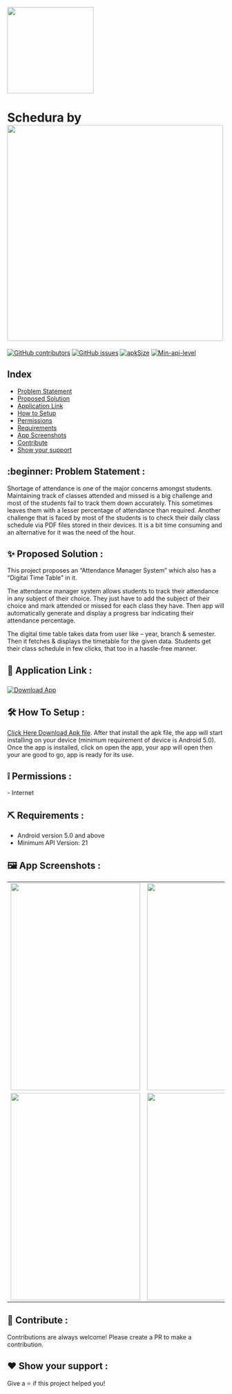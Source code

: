 <img src = "https://user-images.githubusercontent.com/61552810/148293735-b9de69fd-c525-46d6-bb3d-44d653e532a3.png" width="200" height="200">  
  
# Schedura by <img src = "https://user-images.githubusercontent.com/61552810/148295521-f975cc7a-7685-4d04-bff8-2515b35bed7d.png" width="500">
  
[![GitHub contributors](https://img.shields.io/github/contributors/GDSC-DSI/Schedura)](https://github.com/GDSC-DSI/Schedura/graphs/contributors) [![GitHub issues](https://img.shields.io/github/issues/HAC-2020/Aimers)](https://github.com/GDSC-DSI/Schedura/issues/) [![apkSize](https://img.shields.io/badge/APK%20size-7MB-blue)]() [![Min-api-level](https://img.shields.io/badge/Min%20API-21-blue)](https://img.shields.io/badge/Min%20API-21-blue/) <br/>  
  
## Index  
<ul>  
  <li><a href="#index1">Problem Statement</a><br></li>
  <li><a href="#index2">Proposed Solution</a><br></li>
<!--   <li><a href="#index3">Functionality & Concepts used</a><br></li> -->
  <li><a href="#index4">Application Link </a><br></li>
  <li><a href="#index5">How to Setup</a><br></li>
  <li><a href="#index6">Permissions</a><br></li>
  <li><a href="#index7">Requirements</a><br></li>
  <li><a href="#index8">App Screenshots</a><br></li>
  <li><a href="#index9">Contribute</a><br></li>
  <li><a href="#index10">Show your support</a><br></li>
</ul>



<p><h2><a id="index1"></a>:beginner: Problem Statement :</h2></p>

<p>
Shortage of attendance is one of the major concerns amongst students. Maintaining track of classes attended and missed is a big challenge and most of the students fail to track them down accurately. This sometimes leaves them with a lesser percentage of attendance than required.  Another challenge that is faced by most of the students is to check their daily class schedule via PDF files stored in their devices. It is a bit time consuming and an alternative for it was the need of the hour.   
</p>
 
<p><h2><a id="index2"></a>✨ Proposed Solution :</h2></p>
<p>
This project proposes an “Attendance Manager System” which also has a “Digital Time Table” in it.
</p>
<p>
The attendance manager system allows students to track their attendance in any subject of their choice. They just have to add the subject of their choice and mark attended or missed for each class they have. Then app will automatically generate and display a progress bar indicating their attendance percentage. 
</p>
<p>
The digital time table takes data from user like – year, branch & semester. Then it fetches & displays the timetable for the given data. Students get their class schedule in few clicks, that too in a hassle-free manner.
</p>
<!-- 
<p><h2><a id="index3"></a>👨‍💻 Functionality & Concepts use :</h2></p>
<ul>
  <li>
    The App has a very simple and interactive ui which helps the students to track their attendance accurately and provides them with a digital time table of their classes
  </li>
  <li>
    Simple & Easy Views Design :
  </li>
  <li>
    RecyclerView :
  </li>
  <li>
    LiveData & Room Database : 
  </li>
  <li>
    Retrofit:
  </li>
  <li>
    
  </li>
</ul> -->

<p><h2><a id="index4"></a>📱 Application Link :</h2></p>
<a href=""><img style="padding-top: 5pt;" src="https://img.shields.io/badge/Download-apk-blue?style=for-the-badge&amp;logo=android" alt="Download App"></a>
<p></p>
<p><h2><a id="index5"></a>🛠 How To Setup :</h2></p>

<p><a href="https://github.com/coder2699/Dare2Change/releases/download/v1/dare2change_v1.apk">Click Here Download Apk file</a>.  After that install the apk file, the app will start installing on your device (minimum requirement of device is Android 5.0). Once the app is installed, click on open the app, your app will open then your are good to go, app is ready for its use.</p>


<p><h2><a id="index6"></a>❕ Permissions :</h2></p>
- Internet


<p><h2><a id="index7"></a>⛏ Requirements :</h2></p>

- Android version 5.0 and above
- Minimum API Version: 21


<p><h2><a id="index8"></a>🖼 App Screenshots :</h2></p>
<table>
  <tr>
    <td><img src="https://user-images.githubusercontent.com/77199373/148533264-372711b2-687e-4ce8-9682-cfd236849e27.png" width=300 height=480></td>
     <td><img src="https://user-images.githubusercontent.com/77199373/148533282-85f597ee-3306-44ed-8d34-e60603782f23.png" width=300 height=480></td>
    <td><img src="https://user-images.githubusercontent.com/77199373/148533287-9b70c146-0266-4599-8cb6-20e74cc59fc6.png" width=300 height=480></td>
  </tr>
  <tr>
    <td><img src="https://user-images.githubusercontent.com/77199373/148533311-97774205-5dd3-4219-8e4d-2a8fb89abb02.png" width=300 height=480></td>
    <td><img src="https://user-images.githubusercontent.com/77199373/148533346-8a19f5ee-a2a8-42c7-8477-c8bca6f81ca2.png" width=300 height=480></td>
    <td><img src="https://user-images.githubusercontent.com/77199373/148533361-57af93f1-f261-4679-9a1f-f9cf0e123506.png" width=300 height=480></td>
 </tr>
<!--   <tr>
    <td><img src="" width=250 height=480></td>
    <td><img src="" width=250 height=480></td>
    <td><img src="" width=250 height=480></td>
  </tr> -->
</table>

<p><h2><a id="index9"></a>🤝 Contribute :</h2></p>
<p>Contributions are always welcome! Please create a PR to make a contribution.</p>


<p><h2><a id="index10"></a>❤ Show your support :</h2></p>
<p>Give a <g-emoji class="g-emoji" alias="star" fallback-src="https://github.githubassets.com/images/icons/emoji/unicode/2b50.png">⭐️</g-emoji> if this project helped you!</p>
